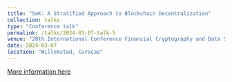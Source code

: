 ```yaml
---
title: "SoK: A Stratified Approach to Blockchain Decentralization"
collection: talks
type: "Conference talk"
permalink: /talks/2024-03-07-talk-5
venue: "28th International Conference Financial Cryptography and Data Security (FC)"
date: 2024-03-07
location: "Willemstad, Curaçao"
---
```


[More information here](https://www.youtube.com/watch?v=rBlzjnB0k6c)
